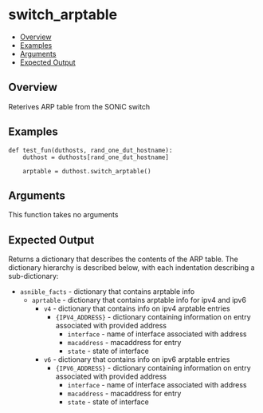 # switch_arptable

- [Overview](#overview)
- [Examples](#examples)
- [Arguments](#arguments)
- [Expected Output](#expected-output)

## Overview
Reterives ARP table from the SONiC switch

## Examples
```
def test_fun(duthosts, rand_one_dut_hostname):
    duthost = duthosts[rand_one_dut_hostname]

    arptable = duthost.switch_arptable()
```

## Arguments
This function takes no arguments

## Expected Output
Returns a dictionary that describes the contents of the ARP table. The dictionary hierarchy is described below, with each indentation describing a sub-dictionary:

- `asnible_facts` - dictionary that contains arptable info
    - `aprtable` - dictionary that contains arptable info for ipv4 and ipv6
        - `v4` - dictionary that contains info on ipv4 arptable entries
            - `{IPV4_ADDRESS}` - dictionary containing information on entry associated with provided address
                - `interface` - name of interface associated with address
                - `macaddress` - macaddress for entry
                - `state` - state of interface
        - `v6` - dictionary that contains info on ipv6 arptable entries
            - `{IPV6_ADDRESS}` - dictionary containing information on entry associated with provided address
                - `interface` - name of interface associated with address
                - `macaddress` - macaddress for entry
                - `state` - state of interface
